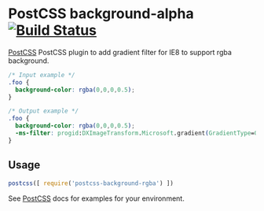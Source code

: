 # PostCSS background-alpha [![Build Status](https://travis-ci.org/yangg/postcss-background-alpha.svg)](https://travis-ci.org/yangg/postcss-background-alpha)

[PostCSS] PostCSS plugin to add gradient filter for IE8 to support rgba background.

[PostCSS]: https://github.com/postcss/postcss

```css
/* Input example */
.foo {
  background-color: rgba(0,0,0,0.5);
}
```

```css
/* Output example */
.foo {
  background-color: rgba(0,0,0,0.5);
  -ms-filter: progid:DXImageTransform.Microsoft.gradient(GradientType=0,StartColorStr='80000000',EndColorStr = '80000000');
}
```

## Usage

```js
postcss([ require('postcss-background-rgba') ])
```

See [PostCSS] docs for examples for your environment.
